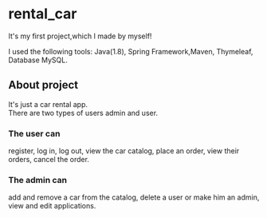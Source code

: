 # rental_car
It's my first project,which I made by myself! 

I used the following tools: Java(1.8), Spring Framework,Maven, Thymeleaf, Database MySQL.

## About project
It's just a car rental app.<br/>
There are two types of users admin and user.

### The user can 
register, log in, log out, view the car catalog, place an order, view their orders, cancel the order.

### The admin can
add and remove a car from the catalog, delete a user or make him an admin, view and edit applications.
